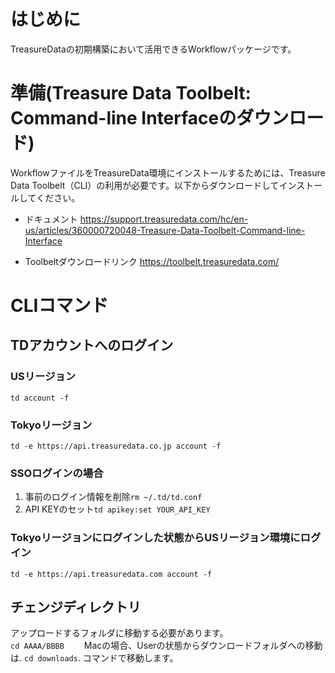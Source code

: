 # はじめに
TreasureDataの初期構築において活用できるWorkflowパッケージです。

# 準備(Treasure Data Toolbelt: Command-line Interfaceのダウンロード)
  
WorkflowファイルをTreasureData環境にインストールするためには、Treasure Data Toolbelt（CLI）の利用が必要です。以下からダウンロードしてインストールしてください。  
 - ドキュメント
 https://support.treasuredata.com/hc/en-us/articles/360000720048-Treasure-Data-Toolbelt-Command-line-Interface
 
 - Toolbeltダウンロードリンク
 https://toolbelt.treasuredata.com/

# CLIコマンド
## TDアカウントへのログイン
### USリージョン
`td account -f`
### Tokyoリージョン
`td -e https://api.treasuredata.co.jp account -f`
### SSOログインの場合
1. 事前のログイン情報を削除`rm ~/.td/td.conf`
2. API KEYのセット`td apikey:set YOUR_API_KEY`
### Tokyoリージョンにログインした状態からUSリージョン環境にログイン
`td -e https://api.treasuredata.com account -f`

## チェンジディレクトリ
アップロードするフォルダに移動する必要があります。  
`cd AAAA/BBBB`　　
Macの場合、Userの状態からダウンロードフォルダへの移動は. 
`cd downloads`. 
コマンドで移動します。
